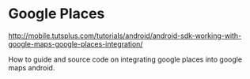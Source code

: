 # Google Places #

http://mobile.tutsplus.com/tutorials/android/android-sdk-working-with-google-maps-google-places-integration/

How to guide and source code on integrating google places into google maps android.
